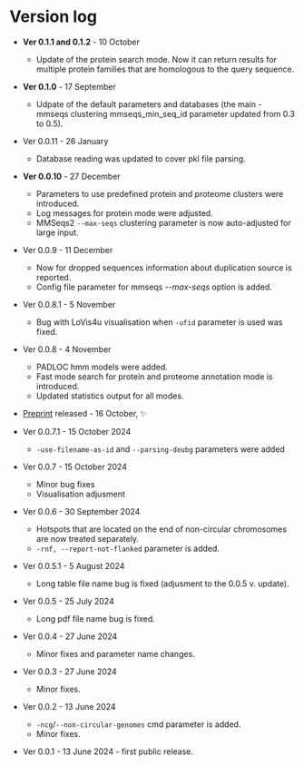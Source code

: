 # Version log

* **Ver 0.1.1 and 0.1.2** - 10 October
	- Update of the protein search mode. Now it can return results for multiple protein families that are homologous to the query sequence.

* **Ver 0.1.0** - 17 September
	- Udpate of the default parameters and databases (the main - mmseqs clustering mmseqs_min_seq_id parameter updated from 0.3 to 0.5).

* Ver 0.0.11 - 26 January
	- Database reading was updated to cover pkl file parsing.

* **Ver 0.0.10** - 27 December
	- Parameters to use predefined protein and proteome clusters were introduced.
	- Log messages for protein mode were adjusted.
	- MMSeqs2 `--max-seqs` clustering parameter is now auto-adjusted for large input. 

* Ver 0.0.9 - 11 December
	- Now for dropped sequences information about duplication source is reported.
	- Config file parameter for mmseqs *--max-seqs* option is added.

* Ver 0.0.8.1 - 5 November
	- Bug with LoVis4u visualisation when `-ufid` parameter is used was fixed. 

* Ver 0.0.8 - 4 November
	- PADLOC hmm models were added.
	- Fast mode search for protein and proteome annotation mode is introduced.
	- Updated statistics output for all modes.

* [Preprint](https://doi.org/10.1101/2024.10.15.618418) released - 16 October,  ✨

* Ver 0.0.7.1 - 15 October 2024
	- `-use-filename-as-id` and `--parsing-deubg` parameters were added

* Ver 0.0.7 - 15 October 2024
	- Minor bug fixes
	- Visualisation adjusment

* Ver 0.0.6 - 30 September 2024 
	- Hotspots that are located on the end of non-circular chromosomes are now treated separately. 
	- `-rnf, --report-not-flanked` parameter is added.

* Ver 0.0.5.1 - 5 August 2024 
	- Long table file name bug is fixed (adjusment to the 0.0.5 v. update).

* Ver 0.0.5 - 25 July 2024 
	- Long pdf file name bug is fixed.

* Ver 0.0.4 - 27 June 2024 
	- Minor fixes and parameter name changes.

* Ver 0.0.3 - 27 June 2024 
	- Minor fixes.

* Ver 0.0.2 - 13 June 2024 
	- `-ncg`/`--non-circular-genomes` cmd parameter is added.
	- Minor fixes.

* Ver 0.0.1 - 13 June 2024 - first public release. 
